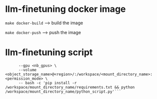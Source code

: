 # llm-finetuning docker image

```make docker-build``` --> build the image

```make docker-push``` --> push the image

# llm-finetuning script

```ovhai job run <registry-address>/<docker_image_name>:<tag-name> \
      --gpu <nb_gpus> \
      --volume <object_storage_name>@<region>/:/workspace/<mount_directory_name>:<permission_mode> \
      -- bash -c 'pip install -r /workspace/mount_directory_name/requirements.txt && python /workspace/mount_directory_name/python_script.py'```